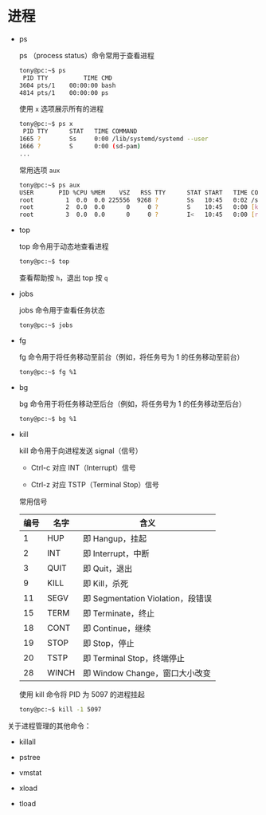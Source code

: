 # 进程

- ps

    ps （process status）命令常用于查看进程

    ```bash
    tony@pc:~$ ps
     PID TTY          TIME CMD
    3604 pts/1    00:00:00 bash
    4814 pts/1    00:00:00 ps
    ```

    使用 `x` 选项展示所有的进程

    ```bash
    tony@pc:~$ ps x
     PID TTY      STAT   TIME COMMAND
    1665 ?        Ss     0:00 /lib/systemd/systemd --user
    1666 ?        S      0:00 (sd-pam)
    ...
    ```

    常用选项 `aux`

    ```bash
    tony@pc:~$ ps aux
    USER       PID %CPU %MEM    VSZ   RSS TTY      STAT START   TIME COMMAND
    root         1  0.0  0.0 225556  9268 ?        Ss   10:45   0:02 /sbin/init spla
    root         2  0.0  0.0      0     0 ?        S    10:45   0:00 [kthreadd]
    root         3  0.0  0.0      0     0 ?        I<   10:45   0:00 [rcu_gp]
    ```

- top

    top 命令用于动态地查看进程

    ```bash
    tony@pc:~$ top
    ```

    查看帮助按 `h`，退出 top 按 `q`

- jobs

    jobs 命令用于查看任务状态

    ```bash
    tony@pc:~$ jobs
    ```

- fg

    fg 命令用于将任务移动至前台（例如，将任务号为 1 的任务移动至前台）

    ```bash
    tony@pc:~$ fg %1
    ```

- bg

    bg 命令用于将任务移动至后台（例如，将任务号为 1 的任务移动至后台）

    ```bash
    tony@pc:~$ bg %1
    ```

- kill

    kill 命令用于向进程发送 signal（信号）

    - Ctrl-c 对应 INT（Interrupt）信号

    - Ctrl-z 对应 TSTP（Terminal Stop）信号

    常用信号

    | 编号 | 名字  | 含义                              |
    | ---- | ----- | --------------------------------- |
    | 1    | HUP   | 即 Hangup，挂起                   |
    | 2    | INT   | 即 Interrupt，中断                |
    | 3    | QUIT  | 即 Quit，退出                     |
    | 9    | KILL  | 即 Kill，杀死                     |
    | 11   | SEGV  | 即 Segmentation Violation，段错误 |
    | 15   | TERM  | 即 Terminate，终止                |
    | 18   | CONT  | 即 Continue，继续                 |
    | 19   | STOP  | 即 Stop，停止                     |
    | 20   | TSTP  | 即 Terminal Stop，终端停止        |
    | 28   | WINCH | 即 Window Change，窗口大小改变    |

    使用 kill 命令将 PID 为 5097 的进程挂起

    ```bash
    tony@pc:~$ kill -1 5097
    ```

关于进程管理的其他命令：

- killall

- pstree

- vmstat

- xload

- tload